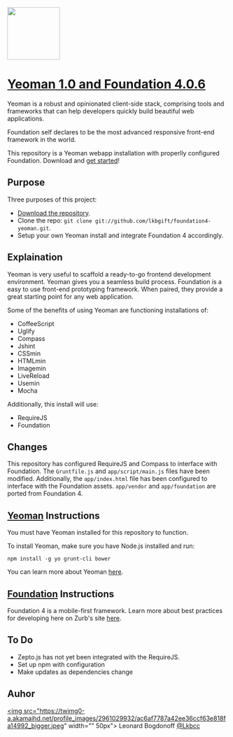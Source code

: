 <a href="https://github.com/lkbgift/foundation4-yeoman">
  <img src="http://rememberlenny.com/images/yeofound/yf.png" width="120px">
</a>

# [Yeoman 1.0 and Foundation 4.0.6](https://github.com/lkbgift/foundation4-yeoman)

Yeoman is a robust and opinionated client-side stack, comprising tools and frameworks that can help developers quickly build beautiful web applications.

Foundation self declares to be the most advanced responsive front-end framework in the world.

This repository is a Yeoman webapp installation with properlly configured Foundation. Download and [get started](https://github.com/lkbgift/foundation4-yeoman/archive/master.zip)!



## Purpose

Three purposes of this project:

* [Download the repository](https://github.com/lkbgift/foundation4-yeoman/archive/master.zip).
* Clone the repo: `git clone git://github.com/lkbgift/foundation4-yeoman.git`.
* Setup your own Yeoman install and integrate Foundation 4 accordingly.



## Explaination

Yeoman is very useful to scaffold a ready-to-go frontend development environment. Yeoman gives you a seamless build process. Foundation is a easy to use front-end prototyping framework. When paired, they provide a great starting point for any web application.

Some of the benefits of using Yeoman are functioning installations of:

* CoffeeScript
* Uglify
* Compass
* Jshint
* CSSmin
* HTMLmin
* Imagemin
* LiveReload
* Usemin
* Mocha

Additionally, this install will use:

* RequireJS 
* Foundation



## Changes

This repository has configured RequireJS and Compass to interface with Foundation. The `Gruntfile.js` and `app/script/main.js` files have been modified. Additionally, the `app/index.html` file has been configured to interface with the Foundation assets. `app/vendor` and `app/foundation` are ported from Foundation 4.



## [Yeoman](http://yeoman.io/index.html) Instructions

You must have Yeoman installed for this repository to function.

To install Yeoman, make sure you have Node.js installed and run:

`npm install -g yo grunt-cli bower`

You can learn more about Yeoman [here](http://yeoman.io/index.html).



## [Foundation](http://foundation.zurb.com/) Instructions

Foundation 4 is a mobile-first framework. Learn more about best practices for developing here on Zurb's site [here](http://foundation.zurb.com/). 



## To Do

+ Zepto.js has not yet been integrated with the RequireJS.
+ Set up npm with configuration
+ Make updates as dependencies change


## Auhor

<a href="http://twitter.com/lkbcc"><img src="https://twimg0-a.akamaihd.net/profile_images/2961029932/ac6af7787a42ee36ccf63e818fa14992_bigger.jpeg" width="" 50px"></a> Leonard Bogdonoff <a href="http://twitter.com/lkbcc">@Lkbcc</a> 